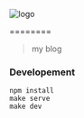 ![logo](./img/favicon.ico) 

========
> my blog


### Developement

```
npm install
make serve
make dev
```